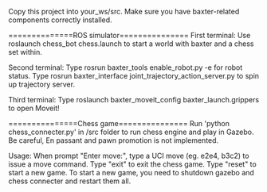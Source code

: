Copy this project into your_ws/src. Make sure you have baxter-related components correctly installed.

==============ROS simulator===============
First terminal:
Use roslaunch chess_bot chess.launch to start a world with baxter and a chess set within.

Second terminal:
Type rosrun baxter_tools enable_robot.py -e for robot status.
Type rosrun baxter_interface joint_trajectory_action_server.py to spin up trajectory server.

Third terminal:
Type roslaunch baxter_moveit_config baxter_launch.grippers to open Moveit!

===============Chess game===============
Run 'python chess_connecter.py' in /src folder to run chess engine and play in Gazebo. Be careful, En passant and pawn promotion is not implemented. 

Usage:
When prompt "Enter move:", type a UCI move (eg. e2e4, b3c2) to issue a move command. Type "exit" to exit the chess game. Type "reset" to start a new game.
To start a new game, you need to shutdown gazebo and chess connecter and restart them all.
